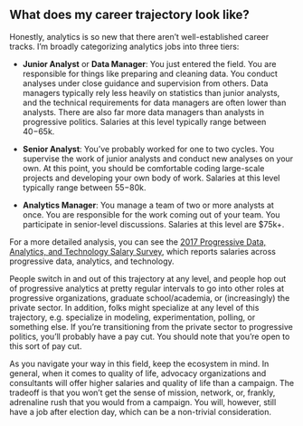 ## What does my career trajectory look like?

Honestly, analytics is so new that there aren’t well-established career tracks. I’m broadly categorizing analytics jobs into three tiers:

* **Junior Analyst** or **Data Manager**: You just entered the field. You are responsible for things like preparing and cleaning data. You conduct analyses under close guidance and supervision from others. Data managers typically rely less heavily on statistics than junior analysts, and the technical requirements for data managers are often lower than analysts. There are also far more data managers than analysts in progressive politics. Salaries at this level typically range between $40-$65k.

* **Senior Analyst**: You’ve probably worked for one to two cycles. You supervise the work of junior analysts and conduct new analyses on your own. At this point, you should be comfortable coding large-scale projects and developing your own body of work. Salaries at this level typically range between $55-$80k.

* **Analytics Manager**: You manage a team of two or more analysts at once. You are responsible for the work coming out of your team. You participate in senior-level discussions. Salaries at this level are $75k+.

For a more detailed analysis, you can see the [2017 Progressive Data, Analytics, and Technology Salary Survey](https://crackthecode.io/salary2017), which reports salaries across progressive data, analytics, and technology.

People switch in and out of this trajectory at any level, and people hop out of progressive analytics at pretty regular intervals to go into other roles at progressive organizations, graduate school/academia, or (increasingly) the private sector. In addition, folks might specialize at any level of this trajectory, e.g. specialize in modeling, experimentation, polling, or something else. If you’re transitioning from the private sector to progressive politics, you’ll probably have a pay cut. You should note that you’re open to this sort of pay cut.

As you navigate your way in this field, keep the ecosystem in mind. In general, when it comes to quality of life, advocacy organizations and consultants will offer higher salaries and quality of life than a campaign. The tradeoff is that you won’t get the sense of mission, network, or, frankly, adrenaline rush that you would from a campaign. You will, however, still have a job after election day, which can be a non-trivial consideration.
